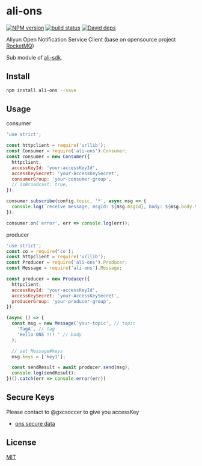 ali-ons
=======

[![NPM version][npm-image]][npm-url]
[![build status][travis-image]][travis-url]
[![David deps][david-image]][david-url]

[npm-image]: https://img.shields.io/npm/v/ali-ons.svg?style=flat-square
[npm-url]: https://npmjs.org/package/ali-ons
[travis-image]: https://img.shields.io/travis/ali-sdk/ali-ons.svg?style=flat-square
[travis-url]: https://travis-ci.org/ali-sdk/ali-ons
[david-image]: https://img.shields.io/david/ali-sdk/ali-ons.svg?style=flat-square
[david-url]: https://david-dm.org/ali-sdk/ali-ons

Aliyun Open Notification Service Client (base on opensource project [RocketMQ](https://github.com/alibaba/RocketMQ/tree/master/rocketmq-client))

Sub module of [ali-sdk](https://github.com/ali-sdk/ali-sdk).

## Install

```bash
npm install ali-ons --save
```

## Usage

consumer

```js
'use strict';

const httpclient = require('urllib');
const Consumer = require('ali-ons').Consumer;
const consumer = new Consumer({
  httpclient,
  accessKeyId: 'your-accessKeyId',
  accessKeySecret: 'your-AccessKeySecret',
  consumerGroup: 'your-consumer-group',
  // isBroadcast: true,
});

consumer.subscribe(config.topic, '*', async msg => {
  console.log(`receive message, msgId: ${msg.msgId}, body: ${msg.body.toString()}`)
});

consumer.on('error', err => console.log(err));
```

producer

```js
'use strict';
const co = require('co');
const httpclient = require('urllib');
const Producer = require('ali-ons').Producer;
const Message = require('ali-ons').Message;

const producer = new Producer({
  httpclient,
  accessKeyId: 'your-accessKeyId',
  accessKeySecret: 'your-AccessKeySecret',
  producerGroup: 'your-producer-group',
});

(async () => {
  const msg = new Message('your-topic', // topic
    'TagA', // tag
    'Hello ONS !!! ' // body
  );

  // set Message#keys
  msg.keys = ['key1'];

  const sendResult = await producer.send(msg);
  console.log(sendResult);
})().catch(err => console.error(err))
```

## Secure Keys

Please contact to @gxcsoccer to give you accessKey

- [ons secure data](https://sharelock.io/1/JcYdigaQDDbJbFiuUAue6LkmT2pDLAdvWcYZE4A-WKw.Tfy1NC/ry_QLizOWLO_B1_l2OnW7_jRoOH8Avm52oHDLkI9Jq_z5P8va5/GVODvZrDgZL1VvAdzyMO7cKULW25vDle_vsXhPSJdQXul-QM4b/tiv0cYLrLpw9FRJYtT_fcSasEcdtt776WqJ_R1ftC9eg7vtsxD/-CPmBShnD5SG_cEVVZSQuv_geF63l_m6rXPbhKBhHJ3mKGF0_2/yAlpQHVdZA6N5iFlvcMI0ogmXNqkqBGl6yE3-cIqSRZqLSDUd4/EPMhwInVHlL4O9BwM5wYDMT17hiYIaQsXvsGCywGEdjEpLKZdV/7ir9t8RBov0q0FgpcuMrJTvMyQ5dyeoDGzyLm5QTjL8Ty7gqa_/.tFnt_NoGsl3YifWa5BhLnA)

## License

[MIT](LICENSE)
